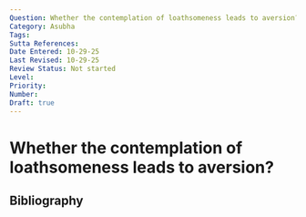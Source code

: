 ```yaml
---
Question: Whether the contemplation of loathsomeness leads to aversion?
Category: Asubha
Tags: 
Sutta References: 
Date Entered: 10-29-25
Last Revised: 10-29-25
Review Status: Not started
Level: 
Priority: 
Number: 
Draft: true
---
```


# Whether the contemplation of loathsomeness leads to aversion?

## Bibliography

<!-- 

Notes:



-->